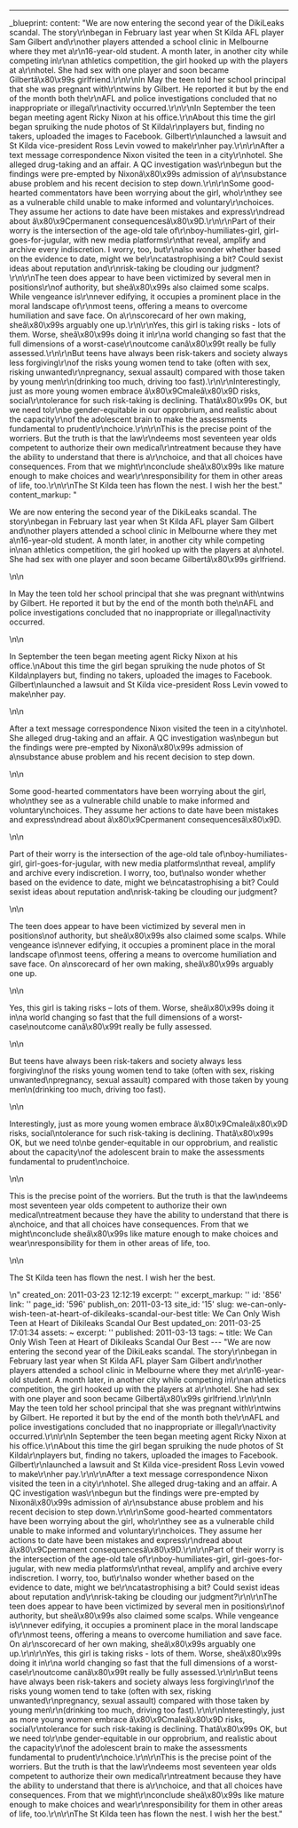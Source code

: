 ---
_blueprint:
  content: "We are now entering the second year of the DikiLeaks scandal. The story\r\nbegan
    in February last year when St Kilda AFL player Sam Gilbert and\r\nother players
    attended a school clinic in Melbourne where they met a\r\n16-year-old student.
    A month later, in another city while competing in\r\nan athletics competition,
    the girl hooked up with the players at a\r\nhotel. She had sex with one player
    and soon became Gilbertâ\x80\x99s girlfriend.\r\n\r\nIn May the teen told her
    school principal that she was pregnant with\r\ntwins by Gilbert. He reported it
    but by the end of the month both the\r\nAFL and police investigations concluded
    that no inappropriate or illegal\r\nactivity occurred.\r\n\r\nIn September the
    teen began meeting agent Ricky Nixon at his office.\r\nAbout this time the girl
    began spruiking the nude photos of St Kilda\r\nplayers but, finding no takers,
    uploaded the images to Facebook. Gilbert\r\nlaunched a lawsuit and St Kilda vice-president
    Ross Levin vowed to make\r\nher pay.\r\n\r\nAfter a text message correspondence
    Nixon visited the teen in a city\r\nhotel. She alleged drug-taking and an affair.
    A QC investigation was\r\nbegun but the findings were pre-empted by Nixonâ\x80\x99s
    admission of a\r\nsubstance abuse problem and his recent decision to step down.\r\n\r\nSome
    good-hearted commentators have been worrying about the girl, who\r\nthey see as
    a vulnerable child unable to make informed and voluntary\r\nchoices. They assume
    her actions to date have been mistakes and express\r\ndread about â\x80\x9Cpermanent
    consequencesâ\x80\x9D.\r\n\r\nPart of their worry is the intersection of the age-old
    tale of\r\nboy-humiliates-girl, girl-goes-for-jugular, with new media platforms\r\nthat
    reveal, amplify and archive every indiscretion. I worry, too, but\r\nalso wonder
    whether based on the evidence to date, might we be\r\ncatastrophising a bit? Could
    sexist ideas about reputation and\r\nrisk-taking be clouding our judgment?\r\n\r\nThe
    teen does appear to have been victimized by several men in positions\r\nof authority,
    but sheâ\x80\x99s also claimed some scalps. While vengeance is\r\nnever edifying,
    it occupies a prominent place in the moral landscape of\r\nmost teens, offering
    a means to overcome humiliation and save face. On a\r\nscorecard of her own making,
    sheâ\x80\x99s arguably one up.\r\n\r\nYes, this girl is taking risks - lots of
    them. Worse, sheâ\x80\x99s doing it in\r\na world changing so fast that the full
    dimensions of a worst-case\r\noutcome canâ\x80\x99t really be fully assessed.\r\n\r\nBut
    teens have always been risk-takers and society always less forgiving\r\nof the
    risks young women tend to take (often with sex, risking unwanted\r\npregnancy,
    sexual assault) compared with those taken by young men\r\n(drinking too much,
    driving too fast).\r\n\r\nInterestingly, just as more young women embrace â\x80\x9Cmaleâ\x80\x9D
    risks, social\r\ntolerance for such risk-taking is declining. Thatâ\x80\x99s OK,
    but we need to\r\nbe gender-equitable in our opprobrium, and realistic about the
    capacity\r\nof the adolescent brain to make the assessments fundamental to prudent\r\nchoice.\r\n\r\nThis
    is the precise point of the worriers. But the truth is that the law\r\ndeems most
    seventeen year olds competent to authorize their own medical\r\ntreatment because
    they have the ability to understand that there is a\r\nchoice, and that all choices
    have consequences. From that we might\r\nconclude sheâ\x80\x99s like mature enough
    to make choices and wear\r\nresponsibility for them in other areas of life, too.\r\n\r\nThe
    St Kilda teen has flown the nest. I wish her the best."
  content_markup: "<p>We are now entering the second year of the DikiLeaks scandal.
    The story\nbegan in February last year when St Kilda AFL player Sam Gilbert and\nother
    players attended a school clinic in Melbourne where they met a\n16-year-old student.
    A month later, in another city while competing in\nan athletics competition, the
    girl hooked up with the players at a\nhotel. She had sex with one player and soon
    became Gilbertâ\x80\x99s girlfriend.</p>\n\n<p>In May the teen told her school
    principal that she was pregnant with\ntwins by Gilbert. He reported it but by
    the end of the month both the\nAFL and police investigations concluded that no
    inappropriate or illegal\nactivity occurred.</p>\n\n<p>In September the teen began
    meeting agent Ricky Nixon at his office.\nAbout this time the girl began spruiking
    the nude photos of St Kilda\nplayers but, finding no takers, uploaded the images
    to Facebook. Gilbert\nlaunched a lawsuit and St Kilda vice-president Ross Levin
    vowed to make\nher pay.</p>\n\n<p>After a text message correspondence Nixon visited
    the teen in a city\nhotel. She alleged drug-taking and an affair. A QC investigation
    was\nbegun but the findings were pre-empted by Nixonâ\x80\x99s admission of a\nsubstance
    abuse problem and his recent decision to step down.</p>\n\n<p>Some good-hearted
    commentators have been worrying about the girl, who\nthey see as a vulnerable
    child unable to make informed and voluntary\nchoices. They assume her actions
    to date have been mistakes and express\ndread about â\x80\x9Cpermanent consequencesâ\x80\x9D.</p>\n\n<p>Part
    of their worry is the intersection of the age-old tale of\nboy-humiliates-girl,
    girl-goes-for-jugular, with new media platforms\nthat reveal, amplify and archive
    every indiscretion. I worry, too, but\nalso wonder whether based on the evidence
    to date, might we be\ncatastrophising a bit? Could sexist ideas about reputation
    and\nrisk-taking be clouding our judgment?</p>\n\n<p>The teen does appear to have
    been victimized by several men in positions\nof authority, but sheâ\x80\x99s also
    claimed some scalps. While vengeance is\nnever edifying, it occupies a prominent
    place in the moral landscape of\nmost teens, offering a means to overcome humiliation
    and save face. On a\nscorecard of her own making, sheâ\x80\x99s arguably one up.</p>\n\n<p>Yes,
    this girl is taking risks &ndash; lots of them. Worse, sheâ\x80\x99s doing it
    in\na world changing so fast that the full dimensions of a worst-case\noutcome
    canâ\x80\x99t really be fully assessed.</p>\n\n<p>But teens have always been risk-takers
    and society always less forgiving\nof the risks young women tend to take (often
    with sex, risking unwanted\npregnancy, sexual assault) compared with those taken
    by young men\n(drinking too much, driving too fast).</p>\n\n<p>Interestingly,
    just as more young women embrace â\x80\x9Cmaleâ\x80\x9D risks, social\ntolerance
    for such risk-taking is declining. Thatâ\x80\x99s OK, but we need to\nbe gender-equitable
    in our opprobrium, and realistic about the capacity\nof the adolescent brain to
    make the assessments fundamental to prudent\nchoice.</p>\n\n<p>This is the precise
    point of the worriers. But the truth is that the law\ndeems most seventeen year
    olds competent to authorize their own medical\ntreatment because they have the
    ability to understand that there is a\nchoice, and that all choices have consequences.
    From that we might\nconclude sheâ\x80\x99s like mature enough to make choices
    and wear\nresponsibility for them in other areas of life, too.</p>\n\n<p>The St
    Kilda teen has flown the nest. I wish her the best.</p>\n"
  created_on: 2011-03-23 12:12:19
  excerpt: ''
  excerpt_markup: ''
  id: '856'
  link: ''
  page_id: '596'
  publish_on: 2011-03-13
  site_id: '15'
  slug: we-can-only-wish-teen-at-heart-of-dikileaks-scandal-our-best
  title: We Can Only Wish Teen at Heart of Dikileaks Scandal Our Best
  updated_on: 2011-03-25 17:01:34
assets: ~
excerpt: ''
published: 2011-03-13
tags: ~
title: We Can Only Wish Teen at Heart of Dikileaks Scandal Our Best
--- "We are now entering the second year of the DikiLeaks scandal. The story\r\nbegan
  in February last year when St Kilda AFL player Sam Gilbert and\r\nother players
  attended a school clinic in Melbourne where they met a\r\n16-year-old student. A
  month later, in another city while competing in\r\nan athletics competition, the
  girl hooked up with the players at a\r\nhotel. She had sex with one player and soon
  became Gilbertâ\x80\x99s girlfriend.\r\n\r\nIn May the teen told her school principal
  that she was pregnant with\r\ntwins by Gilbert. He reported it but by the end of
  the month both the\r\nAFL and police investigations concluded that no inappropriate
  or illegal\r\nactivity occurred.\r\n\r\nIn September the teen began meeting agent
  Ricky Nixon at his office.\r\nAbout this time the girl began spruiking the nude
  photos of St Kilda\r\nplayers but, finding no takers, uploaded the images to Facebook.
  Gilbert\r\nlaunched a lawsuit and St Kilda vice-president Ross Levin vowed to make\r\nher
  pay.\r\n\r\nAfter a text message correspondence Nixon visited the teen in a city\r\nhotel.
  She alleged drug-taking and an affair. A QC investigation was\r\nbegun but the findings
  were pre-empted by Nixonâ\x80\x99s admission of a\r\nsubstance abuse problem and
  his recent decision to step down.\r\n\r\nSome good-hearted commentators have been
  worrying about the girl, who\r\nthey see as a vulnerable child unable to make informed
  and voluntary\r\nchoices. They assume her actions to date have been mistakes and
  express\r\ndread about â\x80\x9Cpermanent consequencesâ\x80\x9D.\r\n\r\nPart of
  their worry is the intersection of the age-old tale of\r\nboy-humiliates-girl, girl-goes-for-jugular,
  with new media platforms\r\nthat reveal, amplify and archive every indiscretion.
  I worry, too, but\r\nalso wonder whether based on the evidence to date, might we
  be\r\ncatastrophising a bit? Could sexist ideas about reputation and\r\nrisk-taking
  be clouding our judgment?\r\n\r\nThe teen does appear to have been victimized by
  several men in positions\r\nof authority, but sheâ\x80\x99s also claimed some scalps.
  While vengeance is\r\nnever edifying, it occupies a prominent place in the moral
  landscape of\r\nmost teens, offering a means to overcome humiliation and save face.
  On a\r\nscorecard of her own making, sheâ\x80\x99s arguably one up.\r\n\r\nYes,
  this girl is taking risks - lots of them. Worse, sheâ\x80\x99s doing it in\r\na
  world changing so fast that the full dimensions of a worst-case\r\noutcome canâ\x80\x99t
  really be fully assessed.\r\n\r\nBut teens have always been risk-takers and society
  always less forgiving\r\nof the risks young women tend to take (often with sex,
  risking unwanted\r\npregnancy, sexual assault) compared with those taken by young
  men\r\n(drinking too much, driving too fast).\r\n\r\nInterestingly, just as more
  young women embrace â\x80\x9Cmaleâ\x80\x9D risks, social\r\ntolerance for such risk-taking
  is declining. Thatâ\x80\x99s OK, but we need to\r\nbe gender-equitable in our opprobrium,
  and realistic about the capacity\r\nof the adolescent brain to make the assessments
  fundamental to prudent\r\nchoice.\r\n\r\nThis is the precise point of the worriers.
  But the truth is that the law\r\ndeems most seventeen year olds competent to authorize
  their own medical\r\ntreatment because they have the ability to understand that
  there is a\r\nchoice, and that all choices have consequences. From that we might\r\nconclude
  sheâ\x80\x99s like mature enough to make choices and wear\r\nresponsibility for
  them in other areas of life, too.\r\n\r\nThe St Kilda teen has flown the nest. I
  wish her the best."
